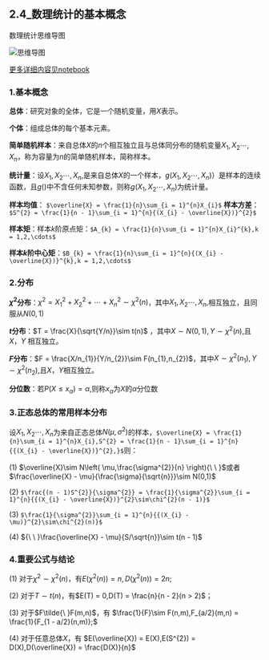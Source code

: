 ## 2.4_数理统计的基本概念

数理统计思维导图

![思维导图](ch02_2.4_04.png)

[更多详细内容见notebook](https://github.com/datawhalechina/whale-quant/blob/master/notebook/ch02_%E9%87%91%E8%9E%8D%E5%B8%82%E5%9C%BA%E7%9A%84%E5%9F%BA%E7%A1%80%E6%A6%82%E5%BF%B5/ch02_2.4_%E6%95%B0%E7%90%86%E7%BB%9F%E8%AE%A1%E7%9A%84%E5%9F%BA%E6%9C%AC%E6%A6%82%E5%BF%B5.ipynb)

### 1.基本概念

**总体**：研究对象的全体，它是一个随机变量，用$X$表示。

**个体**：组成总体的每个基本元素。

**简单随机样本**：来自总体$X$的$n$个相互独立且与总体同分布的随机变量$X_{1},X_{2}\cdots,X_{n}$，称为容量为$n$的简单随机样本，简称样本。

**统计量**：设$X_{1},X_{2}\cdots,X_{n},$是来自总体$X$的一个样本，$g(X_{1},X_{2}\cdots,X_{n})$）是样本的连续函数，且$g()$中不含任何未知参数，则称$g(X_{1},X_{2}\cdots,X_{n})$为统计量。

**样本均值**：
`$\overline{X} = \frac{1}{n}\sum_{i = 1}^{n}X_{i}$`
**样本方差**：`$S^{2} = \frac{1}{n - 1}\sum_{i = 1}^{n}{(X_{i} - \overline{X})}^{2}$`

**样本矩**：样本$k$阶原点矩：`$A_{k} = \frac{1}{n}\sum_{i = 1}^{n}X_{i}^{k},k = 1,2,\cdots$`

**样本$k$阶中心矩**：`$B_{k} = \frac{1}{n}\sum_{i = 1}^{n}{(X_{i} - \overline{X})}^{k},k = 1,2,\cdots$`

### 2.分布

**$\chi^{2}$分布**：$\chi^{2} = X_{1}^{2} + X_{2}^{2} + \cdots + X_{n}^{2}\sim\chi^{2}(n)$，其中$X_{1},X_{2}\cdots,X_{n},$相互独立，且同服从$N(0,1)$

**$t$分布**：$T = \frac{X}{\sqrt{Y/n}}\sim t(n)$ ，其中$X\sim N\left( 0,1 \right),Y\sim\chi^{2}(n),$且$X$，$Y$ 相互独立。

**$F$分布**：$F = \frac{X/n_{1}}{Y/n_{2}}\sim F(n_{1},n_{2})$，其中$X\sim\chi^{2}\left( n_{1} \right),Y\sim\chi^{2}(n_{2}),$且$X$，$Y$相互独立。

**分位数**：若$P(X \leq x_{\alpha}) = \alpha,$则称$x_{\alpha}$为$X$的$\alpha$分位数

### 3.正态总体的常用样本分布

设$X_{1},X_{2}\cdots,X_{n}$为来自正态总体$N(\mu,\sigma^{2})$的样本，`$\overline{X} = \frac{1}{n}\sum_{i = 1}^{n}X_{i},S^{2} = \frac{1}{n - 1}\sum_{i = 1}^{n}{{(X_{i} - \overline{X})}^{2},}$`则：

(1) $\overline{X}\sim N\left( \mu,\frac{\sigma^{2}}{n} \right){\ \ }$或者$\frac{\overline{X} - \mu}{\frac{\sigma}{\sqrt{n}}}\sim N(0,1)$

(2) `$\frac{(n - 1)S^{2}}{\sigma^{2}} = \frac{1}{\sigma^{2}}\sum_{i = 1}^{n}{{(X_{i} - \overline{X})}^{2}\sim\chi^{2}(n - 1)}$`

(3) `$\frac{1}{\sigma^{2}}\sum_{i = 1}^{n}{{(X_{i} - \mu)}^{2}\sim\chi^{2}(n)}$`

(4) ${\ \ }\frac{\overline{X} - \mu}{S/\sqrt{n}}\sim t(n - 1)$

### 4.重要公式与结论

(1) 对于$\chi^{2}\sim\chi^{2}(n)$，有$E(\chi^{2}(n)) = n,D(\chi^{2}(n)) = 2n;$

(2) 对于$T\sim t(n)$，有$E(T) = 0,D(T) = \frac{n}{n - 2}(n > 2)$；

(3) 对于$F\tilde{\ }F(m,n)$，有 $\frac{1}{F}\sim F(n,m),F_{a/2}(m,n) = \frac{1}{F_{1 - a/2}(n,m)};$

(4) 对于任意总体$X$，有 $E(\overline{X}) = E(X),E(S^{2}) = D(X),D(\overline{X}) = \frac{D(X)}{n}$

